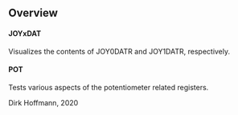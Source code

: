 ## Overview

#### JOYxDAT

Visualizes the contents of JOY0DATR and JOY1DATR, respectively.

#### POT

Tests various aspects of the potentiometer related registers.


Dirk Hoffmann, 2020
